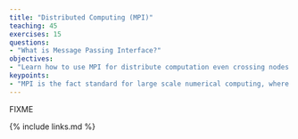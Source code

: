 ```yaml
---
title: "Distributed Computing (MPI)"
teaching: 45
exercises: 15
questions:
- "What is Message Passing Interface?"
objectives:
- "Learn how to use MPI for distribute computation even crossing nodes."
keypoints:
- "MPI is the fact standard for large scale numerical computing, where a single node no matter how big, does not have the cores or memory able to run the simulation."
---
```

FIXME

{% include links.md %}
